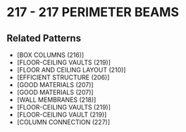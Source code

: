 # 217 - 217 PERIMETER BEAMS

## Related Patterns

- [BOX COLUMNS (216)]
- [FLOOR-CEILING VAULTS (219)]
- [FLOOR AND CEILING LAYOUT (210)]
- [EFFICIENT STRUCTURE (206)]
- [GOOD MATERIALS (207)]
- [GOOD MATERIALS (207)]
- [WALL MEMBRANES (218)]
- [FLOOR-CEILING VAULTS (219)]
- [FLOOR-CEILING VAULT (219)]
- [COLUMN CONNECTION (227)]
